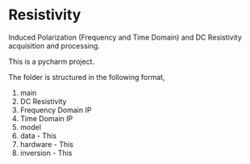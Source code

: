 # Resistivity
Induced Polarization (Frequency and Time Domain) and DC Resistivity acquisition and processing.

This is a pycharm project.

The folder is structured in the following format,

1. main
  1. DC Resistivity
  2. Frequency Domain IP
  3. Time Domain IP
2. model
  1. data
    - This
  2. hardware
    - This
  3. inversion
    - This
  
